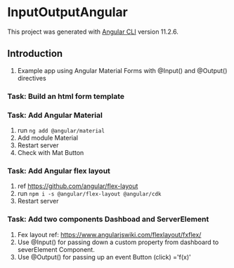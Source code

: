 # InputOutputAngular

This project was generated with [Angular CLI](https://github.com/angular/angular-cli) version 11.2.6.

## Introduction

1. Example app using Angular Material Forms with @Input() and @Output() directives

### Task: Build an html form template

### Task: Add Angular Material

1. run ```ng add @angular/material```
2. Add module Material
3. Restart server
4. Check with Mat Button

### Task: Add Angular flex layout

1. ref <https://github.com/angular/flex-layout>
2. run ```npm i -s @angular/flex-layout @angular/cdk```
3. Restart server

### Task: Add two components Dashboad and ServerElement

1. Fex layout ref: <https://www.angularjswiki.com/flexlayout/fxflex/>
2. Use @Input() for passing down a custom property from dashboard to severElement Component.
3. Use @Output() for passing up an event Button (click) ='f(x)'
